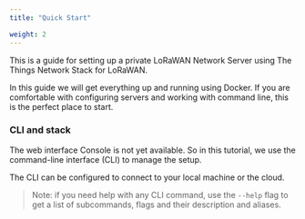 ```yaml
---
title: "Quick Start"

weight: 2
--- 
```


This is a guide for setting up a private LoRaWAN Network Server using The Things Network Stack for LoRaWAN.

In this guide we will get everything up and running using Docker. If you are comfortable with configuring servers and working with command line, this is the perfect place to start.

### CLI and stack

The web interface Console is not yet available. So in this tutorial, we use the command-line interface (CLI) to manage the setup.

The CLI can be configured to connect to your local machine or the cloud.

>Note: if you need help with any CLI command, use the `--help` flag to get a list of subcommands, flags and their description and aliases.

